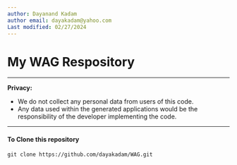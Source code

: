 ```yaml
---
author: Dayanand Kadam
author email: dayakadam@yahoo.com
Last modified: 02/27/2024
---
```

# My WAG Respository
___
<!-- Block quote -->
**Privacy:**
   - We do not collect any personal data from users of this code.
   - Any data used within the generated applications would be the responsibility of the developer implementing the code.
___

#### To Clone this repository
<!-- inline code block -->
`git clone https://github.com/dayakadam/WAG.git`
